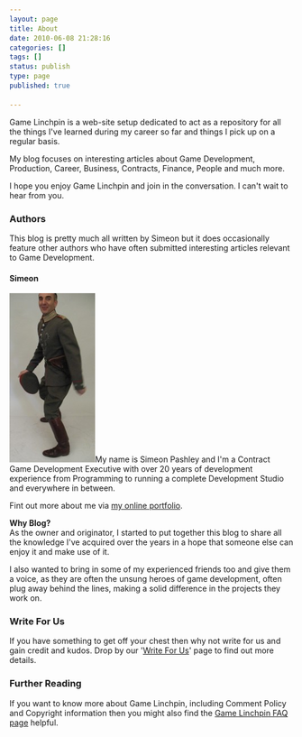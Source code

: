 ```yaml
---
layout: page
title: About
date: 2010-06-08 21:28:16
categories: []
tags: []
status: publish
type: page
published: true

---
```

Game Linchpin is a web-site setup dedicated to act as a repository for
all the things I've learned during my career so far and things I pick up
on a regular basis.

My blog focuses on interesting articles about Game Development,
Production, Career, Business, Contracts, Finance, People and much more.

I hope you enjoy Game Linchpin and join in the conversation. I can't
wait to hear from you.

<div>

### Authors

This blog is pretty much all written by Simeon but it does occasionally
feature other authors who have often submitted interesting articles
relevant to Game Development.

#### Simeon

[![](assets/IMG_4281-e1276213790885-152x300.jpg "Photo taken a promo photo shoot for our game")](/about/about-simeon)My
name is Simeon Pashley and I'm a Contract Game Development Executive
with over 20 years of development experience from Programming to running
a complete Development Studio and everywhere in between.

Fint out more about me via [my online portfolio](/contact).

**Why Blog?**\
 As the owner and originator, I started to put together this blog to
share all the knowledge I've acquired over the years in a hope that
someone else can enjoy it and make use of it.

I also wanted to bring in some of my experienced friends too and give
them a voice, as they are often the unsung heroes of game development,
often plug away behind the lines, making a solid difference in the
projects they work on.

</div>

### Write For Us

If you have something to get off your chest then why not write for us
and gain credit and kudos. Drop by our '[Write For Us](/write-for-us)'
page to find out more details.

### Further Reading

If you want to know more about Game Linchpin, including Comment Policy
and Copyright information then you might also find the [Game Linchpin
FAQ page](/faq) helpful.
